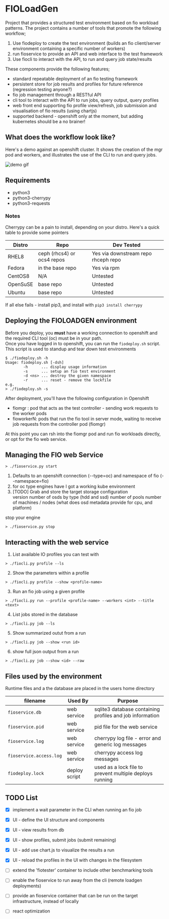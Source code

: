 
# FIOLoadGen
Project that provides a structured test environment based on fio workload patterns. The project contains a number of tools that promote the following workflow;  
1. Use fiodeploy to create the test environment (builds an fio client/server environment containing a specific number of workers)
2. run fioservice to provide an API and web interface to the test framework
3. Use fiocli to interact with the API, to run and query job state/results

These components provide the following features;  
- standard repeatable deployment of an fio testing framework 
- persistent store for job results and profiles for future reference (regression testing anyone?)
- fio job management through a RESTful API
- cli tool to interact with the API to run jobs, query output, query profiles
- web front end supporting fio profile view/refresh, job submission and visualisation of fio results (using chartjs)
- supported backend - openshift only at the moment, but adding kubernetes should be a no brainer!

## What does the workflow look like?
Here's a demo against an openshift cluster. It shows the creation of the mgr pod and workers, and illustrates the use of the CLI to run and query jobs.  

![demo gif](media/fioloadgen-demo.gif)


## Requirements
- python3
- python3-cherrypy
- python3-requests

### Notes
Cherrypy can be a pain to install, depending on your distro. Here's a quick table to provide some pointers  

| Distro | Repo | Dev Tested
|----------|---------|----------|
| RHEL8 | ceph (rhcs4) or ocs4 repos | Yes via downstream repo rhceph repo |
| Fedora | in the base repo | Yes via rpm |
| CentOS8 | N/A | Untested |
| OpenSuSE | base repo | Untested |
| Ubuntu | base repo | Untested |

If all else fails - install pip3, and install with ```pip3 install cherrypy```

## Deploying the FIOLOADGEN environment
Before you deploy, you **must** have a working connection to openshift and the required CLI tool (oc) must be in your path.  
Once you have logged in to openshift, you can run the ```fiodeploy.sh``` script. This script is used to standup and tear down test environments
```
$ ./fiodeploy.sh -h
Usage: fiodeploy.sh [-dsh]
        -h      ... display usage information
        -s      ... setup an fio test environment
        -d <ns> ... destroy the given namespace
        -r      ... reset - remove the lockfile
e.g.
> ./fiodeploy.sh -s
```

After deployment, you'll have the following configuration in Openshift
- fiomgr : pod that acts as the test controller - sending work requests to the worker pods
- fioworkerN: pods that run the fio tool in server mode, waiting to receive job requests from the controller pod (fiomgr)

At this point you can rsh into the fiomgr pod and run fio workloads directly, or opt for the fio web service.


## Managing the FIO web Service
```
> ./fioservice.py start
```
1. Defaults to an openshift connection (--type=oc) and namespace of fio (--namespace=fio)
2. for oc type engines
   have I got a working kube environment
3. [TODO] Grab and store the target storage configuration  
   version
   number of osds by type (hdd and ssd)
   number of pools
   number of machines / nodes
   (what does osd metadata provide for cpu, and platform)

stop your engine
```
> ./fioservice.py stop
```

## Interacting with the web service

1. List available IO profiles you can test with
```
> ./fiocli.py profile --ls
```
2. Show the parameters within a profile
```
> ./fiocli.py profile --show <profile-name>
```
3. Run an fio job using a given profile
```
> ./fiocli.py run --profile <profile-name> --workers <int> --title <text>
```
4. List jobs stored in the database
```
> ./fiocli.py job --ls
```
5. Show summarized outut from a run
```
> ./fiocli.py job --show <run id>
```
6. show full json output from a run
```
> ./fiocli.py job --show <id> --raw
```

## Files used by the environment
Runtime files and a the database are placed in the users home directory

| filename | Used By | Purpose |
|----------|---------|---------|
| ```fioservice.db``` | web service | sqlite3 database containing profiles and job information |
| ```fioservice.pid``` | web service | pid file for the web service
| ```fioservice.log``` | web service | cherrypy log file - error and generic log messages
| ```fioservice.access.log``` | web service | cherrypy access log messages
| ```fiodeploy.lock``` | deploy script | used as a lock file to prevent multiple deploys running

## TODO List  
- [x] implement a wait parameter in the CLI when running an fio job
- [x] UI - define the UI structure and components  
- [x] UI - view results from db
- [X] UI - show profiles, submit jobs (submit remaining)
- [X] UI - add use chart.js to visualize the results a run
- [X] UI - reload the profiles in the UI with changes in the filesystem
- [ ] extend the 'fiotester' container to include other benchmarking tools  
- [ ] enable the fioservice to run away from the cli (remote loadgen deployments)
- [ ] provide an fioservice container that can be run on the target infrastructure, instead of locally
- [ ] react optimization

  